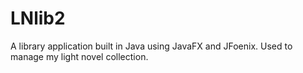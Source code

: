 # LNlib2

A library application built in Java using JavaFX and JFoenix.
Used to manage my light novel collection.
